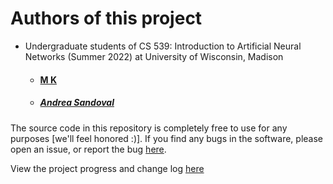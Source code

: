 # Authors of this project

+ Undergraduate students of CS 539: Introduction to Artificial Neural Networks (Summer 2022) at University of Wisconsin, Madison
    + #### [M K](https://github.com/mkpro118)
    + ##### [Andrea Sandoval](https://github.com/catalinasandoval)

The source code in this repository is completely free to use for any purposes [we'll feel honored :)].
If you find any bugs in the software, please open an issue, or report the bug [here](mailto:mkpro118@gmail.com).


View the project progress and change log [here](https://github.com/mkpro118/neural_network/blob/main/CHANGELOG.md)
